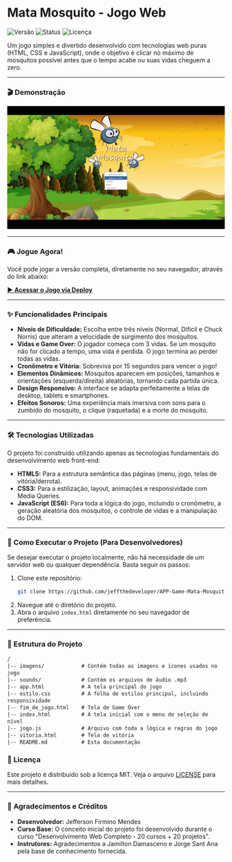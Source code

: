 # Mata Mosquito - Jogo Web

![Versão](https://img.shields.io/badge/version-2.1-blue)
![Status](https://img.shields.io/badge/status-concluído-green)
![Licença](https://img.shields.io/badge/license-MIT-lightgrey)

Um jogo simples e divertido desenvolvido com tecnologias web puras (HTML, CSS e JavaScript), onde o objetivo é clicar no máximo de mosquitos possível antes que o tempo acabe ou suas vidas cheguem a zero.

---

### 🎬 Demonstração

![Gameplay GIF](https://github.com/jeffthedeveloper/APP-Game-Mata-Mosquitov2/blob/Main/imagens/gameplay_final.gif?raw=true)

---

### 🎮 Jogue Agora!

Você pode jogar a versão completa, diretamente no seu navegador, através do link abaixo:

[▶️ **Acessar o Jogo via Deploy**](https://jeffthedeveloper.github.io/APP-Game-Mata-Mosquitov2/)


---

### ✨ Funcionalidades Principais

* **Níveis de Dificuldade:** Escolha entre três níveis (Normal, Difícil e Chuck Norris) que alteram a velocidade de surgimento dos mosquitos.
* **Vidas e Game Over:** O jogador começa com 3 vidas. Se um mosquito não for clicado a tempo, uma vida é perdida. O jogo termina ao perder todas as vidas.
* **Cronômetro e Vitória:** Sobreviva por 15 segundos para vencer o jogo!
* **Elementos Dinâmicos:** Mosquitos aparecem em posições, tamanhos e orientações (esquerda/direita) aleatórias, tornando cada partida única.
* **Design Responsivo:** A interface se adapta perfeitamente a telas de desktop, tablets e smartphones.
* **Efeitos Sonoros:** Uma experiência mais imersiva com sons para o zumbido do mosquito, o clique (raquetada) e a morte do mosquito.

---

### 🛠️ Tecnologias Utilizadas

O projeto foi construído utilizando apenas as tecnologias fundamentais do desenvolvimento web front-end:

* **HTML5:** Para a estrutura semântica das páginas (menu, jogo, telas de vitória/derrota).
* **CSS3:** Para a estilização, layout, animações e responsividade com Media Queries.
* **JavaScript (ES6):** Para toda a lógica do jogo, incluindo o cronômetro, a geração aleatória dos mosquitos, o controle de vidas e a manipulação do DOM.

---

### 🚀 Como Executar o Projeto (Para Desenvolvedores)

Se desejar executar o projeto localmente, não há necessidade de um servidor web ou qualquer dependência. Basta seguir os passos:

1.  Clone este repositório:
    ```bash
    git clone https://github.com/jeffthedeveloper/APP-Game-Mata-Mosquitov2.git
    ```
2.  Navegue até o diretório do projeto.
3.  Abra o arquivo `index.html` diretamente no seu navegador de preferência.

---

### 📂 Estrutura do Projeto

```
/
|-- imagens/            # Contém todas as imagens e ícones usados no jogo
|-- sounds/             # Contém os arquivos de áudio .mp3
|-- app.html            # A tela principal do jogo
|-- estilo.css          # A folha de estilos principal, incluindo responsividade
|-- fim_de_jogo.html    # Tela de Game Over
|-- index.html          # A tela inicial com o menu de seleção de nível
|-- jogo.js             # Arquivo com toda a lógica e regras do jogo
|-- vitoria.html        # Tela de vitória
|-- README.md           # Esta documentação
```



### 📄 Licença

Este projeto é distribuído sob a licença MIT. Veja o arquivo [LICENSE](https://github.com/jeffthedeveloper/APP-Game-Mata-Mosquitov2/blob/Main/LICENSE) para mais detalhes.

---

### 🙏 Agradecimentos e Créditos

* **Desenvolvedor:** Jefferson Firmino Mendes
* **Curso Base:** O conceito inicial do projeto foi desenvolvido durante o curso "Desenvolvimento Web Completo - 20 cursos + 20 projetos".
* **Instrutores:** Agradecimentos a Jamilton Damasceno e Jorge Sant Ana pela base de conhecimento fornecida.
